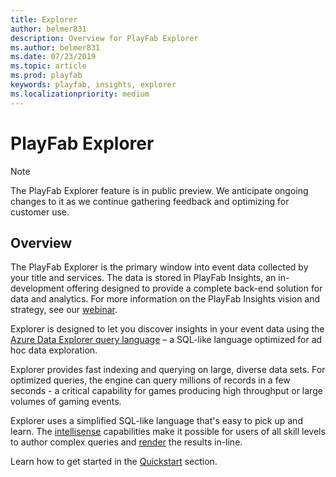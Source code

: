 ```yaml
---
title: Explorer
author: belmer831
description: Overview for PlayFab Explorer
ms.author: belmer831
ms.date: 07/23/2019    
ms.topic: article
ms.prod: playfab
keywords: playfab, insights, explorer
ms.localizationpriority: medium
---
```


# PlayFab Explorer

> [!NOTE]
> The PlayFab Explorer feature is in public preview. We anticipate ongoing changes to it as we continue gathering feedback and optimizing for customer use.

## Overview

The PlayFab Explorer is the primary window into event data collected by your title and services. The data is stored in PlayFab Insights, an in-development offering designed to provide a complete back-end solution for data and analytics. For more information on the PlayFab Insights vision and strategy, see our [webinar](https://www.youtube.com/channel/UCaCZHrQg_-qPrYIVsTFuUHg). 

Explorer is designed to let you discover insights in your event data using the [Azure Data Explorer query language](https://docs.microsoft.com/en-us/azure/data-explorer/write-queries) – a SQL-like language optimized for ad hoc data exploration. 

Explorer provides fast indexing and querying on large, diverse data sets. For optimized queries, the engine can query millions of records in a few seconds - a critical capability for games producing high throughput or large volumes of gaming events.

Explorer uses a simplified SQL-like language that's easy to pick up and learn. The [intellisense](https://docs.microsoft.com/en-us/azure/data-explorer/write-queries) capabilities make it possible for users of all skill levels to author complex queries and [render](https://docs.microsoft.com/en-us/azure/kusto/query/renderoperator) the results in-line.

Learn how to get started in the [Quickstart](quickstart.md) section. 
